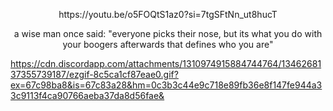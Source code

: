 <p align="center">https://youtu.be/o5FOQtS1az0?si=7tgSFtNn_ut8hucT</p>
<p align="center">a wise man once said: "everyone picks their nose, but its what you do with your boogers afterwards that defines who you are"</p>


https://cdn.discordapp.com/attachments/1310974915884744764/1346268137355739187/ezgif-8c5ca1cf87eae0.gif?ex=67c98ba8&is=67c83a28&hm=0c3b3c44e9c718e89fb36e8f147fe944a33c9113f4ca90766aeba37da8d56fae&
